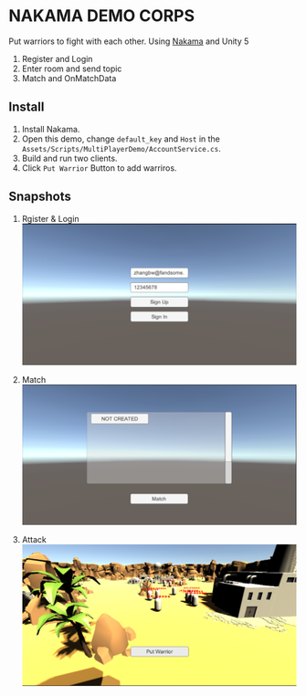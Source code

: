 # NAKAMA DEMO CORPS

Put warriors to fight with each other. Using [Nakama](https://github.com/heroiclabs/nakama) and Unity 5

1. Register and Login
1. Enter room and send topic
1. Match and OnMatchData

## Install

1. Install Nakama.
1. Open this demo, change `default_key` and `Host` in the `Assets/Scripts/MultiPlayerDemo/AccountService.cs`.
1. Build and run two clients.
1. Click `Put Warrior` Button to add warriros.

## Snapshots

1. Rgister & Login
![login](./snapshots/login.png)

1. Match
![match](./snapshots/match.png)

1. Attack
![attack](./snapshots/corps.png)
